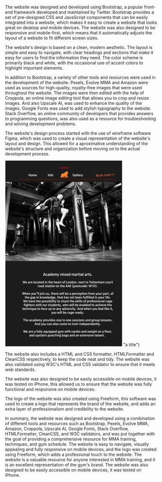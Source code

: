The website was designed and developed using Bootstrap, a popular front-end framework developed and maintained by Twitter. 
Bootstrap provides a set of pre-designed CSS and JavaScript components that can be easily integrated into a website,
 which makes it easy to create a website that looks great on desktop and mobile devices. The website was also designed
  to be responsive and mobile-first, which means that it automatically adjusts the layout of a website to fit different screen sizes.

The website's design is based on a clean, modern aesthetic. The layout is simple and easy to navigate, with clear headings and
 sections that make it easy for users to find the information they need. The color scheme is primarily black and white, with
  the occasional use of accent colors to highlight important elements.

In addition to Bootstrap, a variety of other tools and resources were used in the development of the website. Pexels, Evolve MMA
 and Amazon were used as sources for high-quality, royalty-free images that were used throughout the website. The images were then
  edited with the help of Croppola, an online image editing tool that allows you to crop and resize images. And also Upscale AI, 
  was used to enhance the quality of the images. Google Fonts was used to add stylish typography to the website. Stack Overflow, 
  an online community of developers that provides answers to programming questions, was also used as a resource for troubleshooting 
  and solving development problems.

The website's design process started with the use of wireframe software Figma, which was used to create a visual representation of 
the website's layout and design. This allowed for a aproximative understanding of the website's structure and organization before moving on to the actual development process.

![Alt text](/assets/images/Screenshot%20(5).jpg) "a title")

The website also includes a HTML and CSS formatter, HTMLFormatter and CleanCSS respectively, to keep the code neat and tidy. 
The website was also validated using W3C's HTML and CSS validator to ensure that it meets web standards.

The website was also designed to be easily accessible on mobile devices, it was tested on iPhone,
 this allowed us to ensure that the website was fully functional and responsive on mobile devices.

The logo of the website was also created using Freeform, this software was used to create a logo that represents the brand of 
the website, and adds an extra layer of professionalism and credibility to the website.

In summary, the website was designed and developed using a combination of different tools and resources such as Bootstrap, 
Pexels, Evolve MMA, Amazon, Croppola, Upscale AI, Google Fonts, Stack Overflow, HTMLFormatter, CleanCSS, and W3C validators, 
and was put together with the goal of providing a comprehensive resource for MMA training, techniques, and gym schedule. 
The website is easy to navigate, visually appealing and fully responsive on mobile devices, and the logo was created using 
Freeform, which adds a professional touch to the website. The website is a valuable resource for anyone interested in MMA training, 
and it is an excellent representation of the gym's brand.
The website was also designed to be easily accessible on mobile devices, it was tested on iPhone.